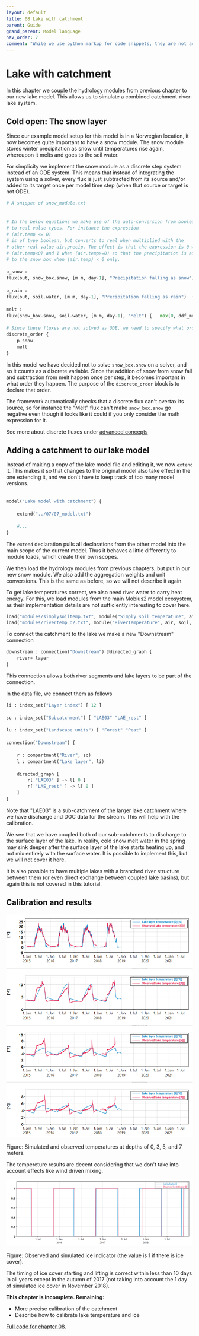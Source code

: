 ```yaml
---
layout: default
title: 08 Lake with catchment
parent: Guide
grand_parent: Model language
nav_order: 7
comment: "While we use python markup for code snippets, they are not actually python, it just creates convenient coloring for this format."
---
```


# Lake with catchment

In this chapter we couple the hydrology modules from previous chapter to our new lake model. This allows us to simulate a combined catchment-river-lake system.

## Cold open: The snow layer

Since our example model setup for this model is in a Norwegian location, it now becomes quite important to have a snow module. The snow module stores winter precipitation as snow until temperatures rise again, whereupon it melts and goes to the soil water.

For simplicity we implement the snow module as a discrete step system instead of an ODE system. This means that instead of integrating the system using a solver, every flux is just subtracted from its source and/or added to its target once per model time step (when that source or target is not ODE).

```python
# A snippet of snow_module.txt


# In the below equations we make use of the auto-conversion from boolean 
# to real value types. For instance the expression
# (air.temp <= 0)
# is of type boolean, but converts to real when multiplied with the 
# other real value air.precip. The effect is that the expression is 0 when 
# (air.temp<0) and 1 when (air.temp>=0) so that the precipitation is added
# to the snow box when (air.temp) < 0 only.

p_snow :
flux(out, snow_box.snow, [m m, day-1], "Precipitation falling as snow") {  air.precip * (air.temp <= 0)  }

p_rain :
flux(out, soil.water, [m m, day-1], "Precipitation falling as rain")  {  air.precip * (air.temp > 0)  }

melt :
flux(snow_box.snow, soil.water, [m m, day-1], "Melt") {   max(0, ddf_melt*air.temp)   }

# Since these fluxes are not solved as ODE, we need to specify what order they go in
discrete_order {
	p_snow
	melt
}
```

In this model we have decided not to solve `snow_box.snow` on a solver, and so it counts as a discrete variable. Since the addition of snow from snow fall and subtraction from melt happen once per step, it becomes important in what order they happen. The purpose of the `discrete_order` block is to declare that order.

The framework automatically checks that a discrete flux can't overtax its source, so for instance the "Melt" flux can't make `snow_box.snow` go negative even though it looks like it could if you only consider the math expression for it.

See more about discrete fluxes under [advanced concepts](../advanced_concepts.html#discrete-fluxes)

## Adding a catchment to our lake model

Instead of making a copy of the lake model file and editing it, we now `extend` it. This makes it so that changes to the original model also take effect in the one extending it, and we don't have to keep track of too many model versions.

```python

model("Lake model with catchment") {

	extend("../07/07_model.txt")
	
	#...
}
```

The `extend` declaration pulls all declarations from the other model into the main scope of the current model. Thus it behaves a little differently to module loads, which create their own scopes.

We then load the hydrology modules from previous chapters, but put in our new snow module. We also add the aggregation weights and unit conversions. This is the same as before, so we will not describe it again.

To get lake temperatures correct, we also need river water to carry heat energy. For this, we load modules from the main Mobius2 model ecosystem, as their implementation details are not sufficiently interesting to cover here.

```python
load("modules/simplysoiltemp.txt", module("Simply soil temperature", air, soil, snow_box, snow, temp))
load("modules/rivertemp_o2.txt", module("RiverTemperature", air, soil, river, water, heat, temp))
```

To connect the catchment to the lake we make a new "Downstream" connection

```python
downstream : connection("Downstream") @directed_graph {
	river+ layer
}
```

This connection allows both river segments and lake layers to be part of the connection.

In the data file, we connect them as follows

```python
li : index_set("Layer index") [ 12 ]
	
sc : index_set("Subcatchment") [ "LAE03" "LAE_rest" ]

lu : index_set("Landscape units") [ "Forest" "Peat" ]

connection("Downstream") {
	
	r : compartment("River", sc)
	l : compartment("Lake layer", li)
	
	directed_graph [ 
		r[ "LAE03" ] -> l[ 0 ]
		r[ "LAE_rest" ] -> l[ 0 ]
	]
}
```

Note that "LAE03" is a sub-catchment of the larger lake catchment where we have discharge and DOC data for the stream. This will help with the calibration.

We see that we have coupled both of our sub-catchments to discharge to the surface layer of the lake. In reality, cold snow melt water in the spring may sink deeper after the surface layer of the lake starts heating up, and not mix entirely with the surface water. It is possible to implement this, but we will not cover it here.

It is also possible to have multiple lakes with a branched river structure between them (or even direct exchange between coupled lake basins), but again this is not covered in this tutorial.

## Calibration and results

![Lake temperature](images/08_temp.png)

Figure: Simulated and observed temperatures at depths of 0, 3, 5, and 7 meters.

The tempereture results are decent considering that we don't take into account effects like wind driven mixing.

![Lake ice](images/08_ice.png)

Figure: Observed and simulated ice indicator (the value is 1 if there is ice cover).

The timing of ice cover starting and lifting is correct within less than 10 days in all years except in the autumn of 2017 (not taking into account the 1 day of simulated ice cover in November 2018).

**This chapter is incomplete. Remaining:**
* More precise calibration of the catchment
* Describe how to calibrate lake temperature and ice

[Full code for chapter 08](https://github.com/NIVANorge/Mobius2/tree/main/guide/08).
